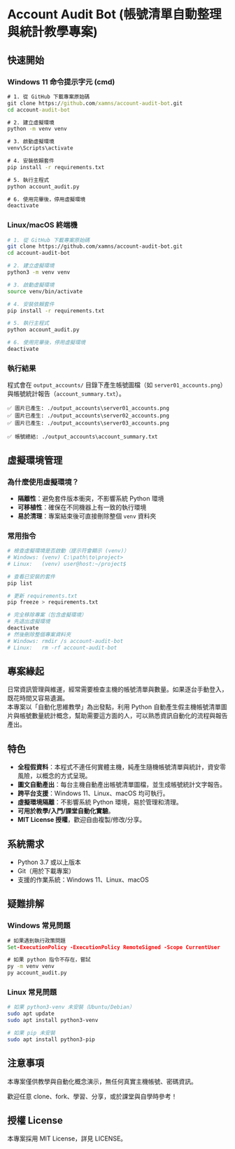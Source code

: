 # Account Audit Bot (帳號清單自動整理與統計教學專案)

## 快速開始

### Windows 11 命令提示字元 (cmd)

```cmd
# 1. 從 GitHub 下載專案原始碼
git clone https://github.com/xamns/account-audit-bot.git
cd account-audit-bot

# 2. 建立虛擬環境
python -m venv venv

# 3. 啟動虛擬環境
venv\Scripts\activate

# 4. 安裝依賴套件
pip install -r requirements.txt

# 5. 執行主程式
python account_audit.py

# 6. 使用完畢後，停用虛擬環境
deactivate
```

### Linux/macOS 終端機

```bash
# 1. 從 GitHub 下載專案原始碼
git clone https://github.com/xamns/account-audit-bot.git
cd account-audit-bot

# 2. 建立虛擬環境
python3 -m venv venv

# 3. 啟動虛擬環境
source venv/bin/activate

# 4. 安裝依賴套件
pip install -r requirements.txt

# 5. 執行主程式
python account_audit.py

# 6. 使用完畢後，停用虛擬環境
deactivate
```

### 執行結果

程式會在 `output_accounts/` 目錄下產生帳號圖檔（如 `server01_accounts.png`）與帳號統計報告（`account_summary.txt`）。

```
✅ 圖片已產生: ./output_accounts\server01_accounts.png
✅ 圖片已產生: ./output_accounts\server02_accounts.png
✅ 圖片已產生: ./output_accounts\server03_accounts.png

✅ 帳號總結: ./output_accounts\account_summary.txt
```

## 虛擬環境管理

### 為什麼使用虛擬環境？
- **隔離性**：避免套件版本衝突，不影響系統 Python 環境
- **可移植性**：確保在不同機器上有一致的執行環境
- **易於清理**：專案結束後可直接刪除整個 `venv` 資料夾

### 常用指令
```bash
# 檢查虛擬環境是否啟動（提示符會顯示 (venv)）
# Windows: (venv) C:\path\to\project>
# Linux:   (venv) user@host:~/project$

# 查看已安裝的套件
pip list

# 更新 requirements.txt
pip freeze > requirements.txt

# 完全移除專案（包含虛擬環境）
# 先退出虛擬環境
deactivate
# 然後刪除整個專案資料夾
# Windows: rmdir /s account-audit-bot
# Linux:   rm -rf account-audit-bot
```

## 專案緣起

日常資訊管理與維運，經常需要檢查主機的帳號清單與數量。如果逐台手動登入，既花時間又容易遺漏。  
本專案以「自動化思維教學」為出發點，利用 Python 自動產生假主機帳號清單圖片與帳號數量統計概念，幫助需要這方面的人，可以熟悉資訊自動化的流程與報告產出。

## 特色

- **全程假資料**：本程式不連任何實體主機，純產生隨機帳號清單與統計，資安零風險，以概念的方式呈現。
- **圖文自動產出**：每台主機自動產出帳號清單圖檔，並生成帳號統計文字報告。
- **跨平台支援**：Windows 11、Linux、macOS 均可執行。
- **虛擬環境隔離**：不影響系統 Python 環境，易於管理和清理。
- **可用於教學/入門/課堂自動化實驗**。
- **MIT License 授權**，歡迎自由複製/修改/分享。

## 系統需求

- Python 3.7 或以上版本
- Git（用於下載專案）
- 支援的作業系統：Windows 11、Linux、macOS

## 疑難排解

### Windows 常見問題
```cmd
# 如果遇到執行政策問題
Set-ExecutionPolicy -ExecutionPolicy RemoteSigned -Scope CurrentUser

# 如果 python 指令不存在，嘗試
py -m venv venv
py account_audit.py
```

### Linux 常見問題
```bash
# 如果 python3-venv 未安裝（Ubuntu/Debian）
sudo apt update
sudo apt install python3-venv

# 如果 pip 未安裝
sudo apt install python3-pip
```

## 注意事項

本專案僅供教學與自動化概念演示，無任何真實主機帳號、密碼資訊。

歡迎任意 clone、fork、學習、分享，或於課堂與自學時參考！

## 授權 License

本專案採用 MIT License，詳見 LICENSE。

